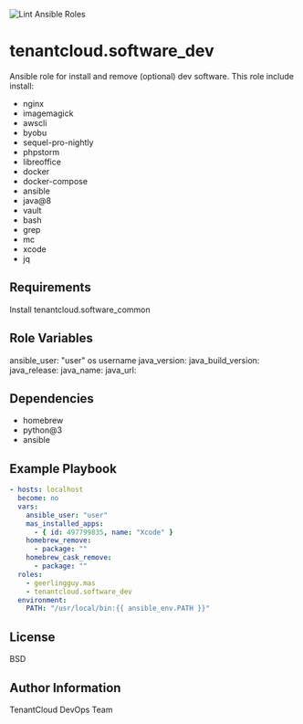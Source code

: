 
![Lint Ansible Roles](https://github.com/tenantcloud/ansible-role-software-dev/workflows/Lint%20Ansible%20Roles/badge.svg?branch-master)

tenantcloud.software_dev
=========

Ansible role for install and remove (optional) dev software. This role include install:

  - nginx
  - imagemagick
  - awscli
  - byobu
  - sequel-pro-nightly
  - phpstorm
  - libreoffice
  - docker
  - docker-compose
  - ansible
  - java@8
  - vault
  - bash
  - grep
  - mc
  - xcode
  - jq

Requirements
------------

Install tenantcloud.software_common

Role Variables
--------------

ansible_user: "user" os username
java_version:
java_build_version:
java_release:
java_name:
java_url:

Dependencies
------------

  - homebrew
  - python@3
  - ansible

Example Playbook
----------------

```yaml
- hosts: localhost
  become: no
  vars:
    ansible_user: "user"
    mas_installed_apps:  
      - { id: 497799835, name: "Xcode" }
    homebrew_remove:
      - package: ""
    homebrew_cask_remove:
      - package: ""
  roles:
    - geerlingguy.mas
    - tenantcloud.software_dev
  environment:
    PATH: "/usr/local/bin:{{ ansible_env.PATH }}"
```

License
-------

BSD

Author Information
------------------

TenantCloud DevOps Team
